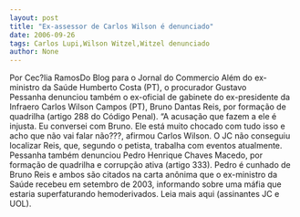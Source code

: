 ```yaml
---
layout: post
title: "Ex-assessor de Carlos Wilson é denunciado"
date: 2006-09-26
tags: Carlos Lupi,Wilson Witzel,Witzel denunciado
author: None
---
```

Por Cec?lia RamosDo Blog para o Jornal do Commercio
Além do ex-ministro da Saúde Humberto Costa (PT), o procurador Gustavo Pessanha&nbsp;denunciou também o ex-oficial de gabinete do ex-presidente da Infraero Carlos Wilson Campos (PT), Bruno Dantas Reis, por formação de quadrilha (artigo 288 do Código Penal). 
“A acusação que fazem a ele é injusta. Eu conversei com Bruno. Ele está muito chocado com tudo isso e acho que não vai falar não???, afirmou Carlos Wilson. 
O JC não conseguiu localizar Reis, que, segundo o petista, trabalha com eventos atualmente. 
Pessanha também denunciou Pedro Henrique Chaves Macedo, por formação de quadrilha e corrupção ativa (artigo 333). Pedro é cunhado de Bruno Reis e ambos são citados na carta anônima que o ex-ministro da Saúde recebeu em setembro de 2003, informando sobre uma máfia que estaria superfaturando hemoderivados. 
Leia mais aqui (assinantes JC e UOL). 